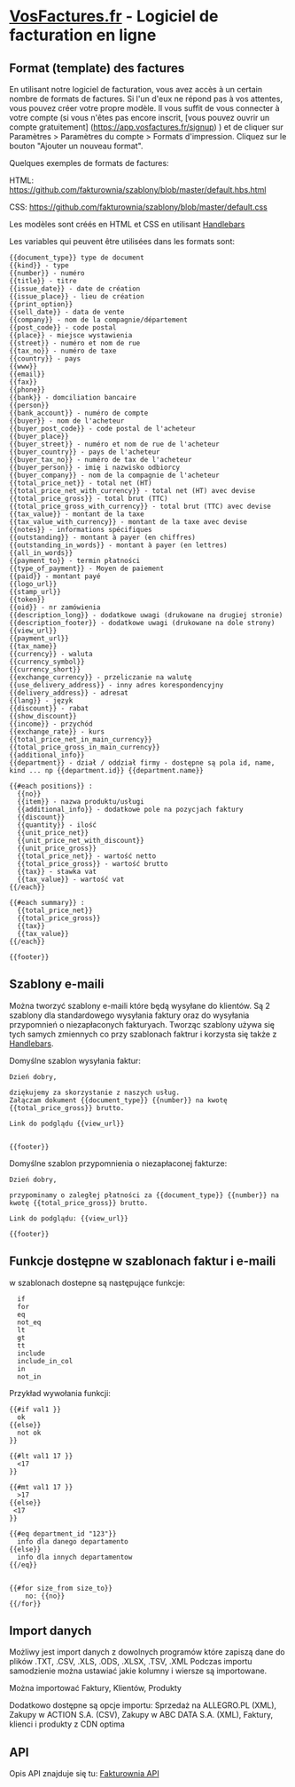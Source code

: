 [VosFactures.fr](http://vosfactures.fr/) - Logiciel de facturation en ligne
===========

Format (template) des factures
---------------

En utilisant notre logiciel de facturation, vous avez accès à un certain nombre de formats de factures. Si l'un d'eux ne répond pas à vos attentes, vous pouvez créer votre propre modèle. Il vous suffit de vous connecter à votre compte (si vous n'êtes pas encore inscrit, [vous pouvez ouvrir un compte gratuitement] (https://app.vosfactures.fr/signup) ) et de cliquer sur Paramètres > Paramètres du compte > Formats d'impression. Cliquez sur le bouton "Ajouter un nouveau format".



Quelques exemples de formats de factures:

HTML: https://github.com/fakturownia/szablony/blob/master/default.hbs.html

CSS: https://github.com/fakturownia/szablony/blob/master/default.css

Les modèles sont créés en HTML et CSS en utilisant [Handlebars](http://handlebarsjs.com/)

Les variables qui peuvent être utilisées dans les formats sont:

```shell
{{document_type}} type de document
{{kind}} - type
{{number}} - numéro
{{title}} - titre
{{issue_date}} - date de création
{{issue_place}} - lieu de création
{{print_option}} 
{{sell_date}} - data de vente
{{company}} - nom de la compagnie/département
{{post_code}} - code postal
{{place}} - miejsce wystawienia
{{street}} - numéro et nom de rue
{{tax_no}} - numéro de taxe
{{country}} - pays
{{www}}
{{email}}
{{fax}}
{{phone}}
{{bank}} - domciliation bancaire
{{person}}
{{bank_account}} - numéro de compte
{{buyer}} - nom de l'acheteur
{{buyer_post_code}} - code postal de l'acheteur
{{buyer_place}}
{{buyer_street}} - numéro et nom de rue de l'acheteur
{{buyer_country}} - pays de l'acheteur
{{buyer_tax_no}} - numéro de tax de l'acheteur
{{buyer_person}} - imię i nazwisko odbiorcy
{{buyer_company}} - nom de la compagnie de l'acheteur
{{total_price_net}} - total net (HT)
{{total_price_net_with_currency}} - total net (HT) avec devise
{{total_price_gross}} - total brut (TTC) 
{{total_price_gross_with_currency}} - total brut (TTC) avec devise
{{tax_value}} - montant de la taxe
{{tax_value_with_currency}} - montant de la taxe avec devise
{{notes}} - informations spécifiques
{{outstanding}} - montant à payer (en chiffres)
{{outstanding_in_words}} - montant à payer (en lettres)
{{all_in_words}} 
{{payment_to}} - termin płatności
{{type_of_payment}} - Moyen de paiement
{{paid}} - montant payé
{{logo_url}}
{{stamp_url}}
{{token}}
{{oid}} - nr zamówienia
{{description_long}} - dodatkowe uwagi (drukowane na drugiej stronie)
{{description_footer}} - dodatkowe uwagi (drukowane na dole strony)
{{view_url}}
{{payment_url}}
{{tax_name}}
{{currency}} - waluta
{{currency_symbol}}
{{currency_short}}
{{exchange_currency}} - przeliczanie na walutę
{{use_delivery_address}} - inny adres korespondencyjny
{{delivery_address}} - adresat
{{lang}} - język
{{discount}} - rabat
{{show_discount}}
{{income}} - przychód
{{exchange_rate}} - kurs
{{total_price_net_in_main_currency}}
{{total_price_gross_in_main_currency}}
{{additional_info}}
{{department}} - dział / oddział firmy - dostępne są pola id, name, kind ... np {{department.id}} {{department.name}}

{{#each positions}} : 
  {{no}}
  {{item}} - nazwa produktu/usługi
  {{additional_info}} - dodatkowe pole na pozycjach faktury
  {{discount}}
  {{quantity}} - ilość
  {{unit_price_net}}
  {{unit_price_net_with_discount}}
  {{unit_price_gross}}
  {{total_price_net}} - wartość netto
  {{total_price_gross}} - wartość brutto
  {{tax}} - stawka vat
  {{tax_value}} - wartość vat 
{{/each}}

{{#each summary}} : 
  {{total_price_net}}
  {{total_price_gross}}
  {{tax}}
  {{tax_value}} 
{{/each}}

{{footer}}
```




Szablony e-maili
---------------
Można tworzyć szablony e-maili które będą wysyłane do klientów. Są 2 szablony dla standardowego wysyłania faktury oraz
do wysyłania przypomnień o niezapłaconych fakturyach. Tworząc szablony używa się tych samych zmiennych co przy szablonach 
faktrur i korzysta się także z [Handlebars](http://handlebarsjs.com/).

Domyślne szablon wysyłania faktur:
```shell
Dzień dobry,

dziękujemy za skorzystanie z naszych usług. 
Załączam dokument {{document_type}} {{number}} na kwotę {{total_price_gross}} brutto.

Link do podglądu {{view_url}}


{{footer}}
```

Domyślne szablon przypomnienia o niezapłaconej fakturze:
```shell
Dzień dobry,

przypominamy o zaległej płatności za {{document_type}} {{number}} na kwotę {{total_price_gross}} brutto.

Link do podglądu: {{view_url}}

{{footer}}
```


Funkcje dostępne w szablonach faktur i e-maili
---------------

w szablonach dostepne są następujące funkcje:

```shell
  if
  for
  eq 
  not_eq
  lt
  gt
  tt
  include
  include_in_col
  in 
  not_in
```

Przykład wywołania funkcji:

```shell  
{{#if val1 }}
  ok
{{else}}
  not ok
}}

{{#lt val1 17 }}
  <17
}}

{{#mt val1 17 }}
  >17
{{else}}
 <17
}}

{{#eq department_id "123"}}
  info dla danego departamento
{{else}}
  info dla innych departamentow
{{/eq}}


{{#for size_from size_to}}
    no: {{no}}
{{/for}}
```


Import danych
---------------

Możliwy jest import danych z dowolnych programów które zapiszą dane do plików  .TXT, .CSV, .XLS, .ODS, .XLSX, .TSV, .XML
Podczas importu samodzienie można ustawiać jakie kolumny i wiersze są importowane.

Można importować Faktury, Klientów, Produkty

Dodatkowo dostępne są opcje importu: Sprzedaż na ALLEGRO.PL (XML), Zakupy w ACTION S.A. (CSV), Zakupy w ABC DATA S.A. (XML), Faktury, klienci i produkty z CDN optima 


API
---------------

Opis API znajduje się tu: [Fakturownia API](https://github.com/radgost/fakturownia-api)

